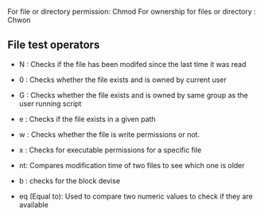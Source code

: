 For file or directory permission: Chmod
For ownership for files or directory : Chwon

## File test operators

- N : Checks if the file has been modifed since the last time it was read

- 0 : Checks whether the file exists and is owned by current user

- G :   Checks whether the file exists and is owned by same group as the user running script

-  e : Checks if the file exists in a given path

- w :  Checks whether the file is write permissions or not.

- x : Checks for executable permissions for a specific file

- nt: Compares modification time of two files to see which one is older

- b : checks for the block devise

- eq (Equal to): Used to compare two numeric values to check if they are available


